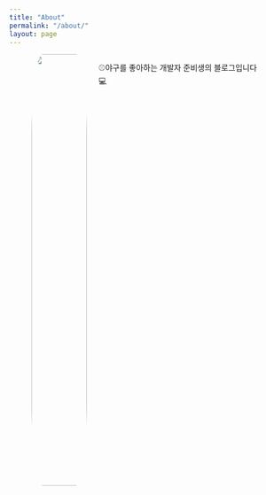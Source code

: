 ```yaml
---
title: "About"
permalink: "/about/"
layout: page
---
```




<!-- ## introduction -->

<figure>
<style> 
.profile-container {
    width: 100%;
    height: 100%; 
    display: flex;
}
.profile-img-container {
    width: 100px;
    height: 20%; 
    overflow: hidden;
}
.profile-img {
    width: 100%;
    height: 100%;
    border-radius: 20%;
    object-fit: cover;
}
.profile-txt-container {
margin-left: 5%;
width: 70%;
display: flex;
aligh-items: center;
}
</style>

<div class="profile-container">
<div class="profile-img-container" >
    <img class="profile-img" src="https://github.com/nayonnii/nayonnii.github.io/assets/126767770/f5f0c5c4-5bb4-4ae3-8e06-9acc3da6990e">
</div>
<div class="profile-txt-container" >
    <p>⚾야구를 좋아하는 개발자 준비생의 블로그입니다💻</p>
</div>
</div>
<hr>
</figure>



## Study

 - Java
 - Spring
 - MySQL

